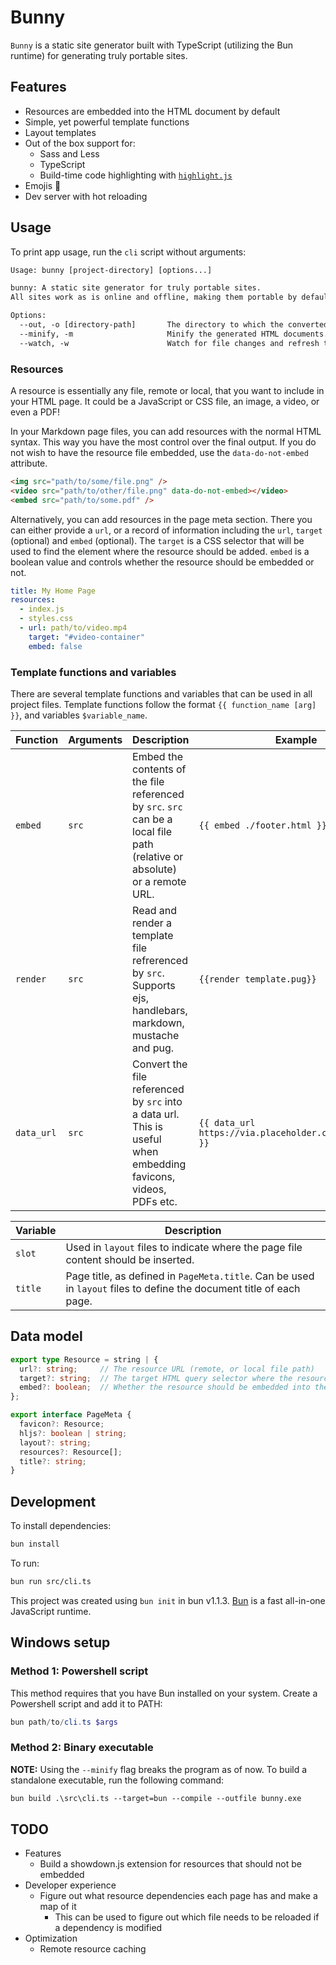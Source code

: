 # Bunny

`Bunny` is a static site generator built with TypeScript (utilizing the Bun runtime) for generating truly portable sites.

## Features

- Resources are embedded into the HTML document by default
- Simple, yet powerful template functions
- Layout templates
- Out of the box support for:
  - Sass and Less
  - TypeScript
  - Build-time code highlighting with [`highlight.js`](https://highlightjs.org/)
- Emojis 💩
- Dev server with hot reloading

## Usage

To print app usage, run the `cli` script without arguments:

```txt
Usage: bunny [project-directory] [options...]

bunny: A static site generator for truly portable sites.
All sites work as is online and offline, making them portable by default.

Options:
  --out, -o [directory-path]       The directory to which the converted files should be placed.
  --minify, -m                     Minify the generated HTML documents.
  --watch, -w                      Watch for file changes and refresh the browser page on changes.
```

### Resources

A resource is essentially any file, remote or local, that you want to include in your HTML page. It could be a JavaScript or CSS file, an image, a video, or even a PDF!

In your Markdown page files, you can add resources with the normal HTML syntax. This way you have the most control over the final output. If you do not wish to have the resource file embedded, use the `data-do-not-embed` attribute.

```markdown
<img src="path/to/some/file.png" />
<video src="path/to/other/file.png" data-do-not-embed></video>
<embed src="path/to/some.pdf" />
```

Alternatively, you can add resources in the page meta section. There you can either provide a `url`, or a record of information including the `url`, `target` (optional) and `embed` (optional). The `target` is a CSS selector that will be used to find the element where the resource should be added. `embed` is a boolean value and controls whether the resource should be embedded or not.

```yaml
title: My Home Page
resources:
  - index.js
  - styles.css
  - url: path/to/video.mp4
    target: "#video-container"
    embed: false
```

### Template functions and variables

There are several template functions and variables that can be used in all project files. Template functions follow the format `{{ function_name [arg] }}`, and variables `$variable_name`.

|Function|Arguments|Description|Example|
|---|---|---|---|
|`embed`|`src`|Embed the contents of the file referenced by `src`. `src` can be a local file path (relative or absolute) or a remote URL. | `{{ embed ./footer.html }}` |
|`render`|`src`|Read and render a template file refrerenced by `src`. Supports ejs, handlebars, markdown, mustache and pug.|`{{render template.pug}}`|
|`data_url`|`src`|Convert the file referenced by `src` into a data url. This is useful when embedding favicons, videos, PDFs etc. | `{{ data_url https://via.placeholder.com/600/92c952 }}` |

| Variable | Description |
|---|---|
|`slot`|Used in `layout` files to indicate where the page file content should be inserted. |
|`title`|Page title, as defined in `PageMeta.title`. Can be used in `layout` files to define the document title of each page.|

## Data model

```ts
export type Resource = string | {
  url?: string;     // The resource URL (remote, or local file path)
  target?: string;  // The target HTML query selector where the resource will be placed
  embed?: boolean;  // Whether the resource should be embedded into the HTML document
};

export interface PageMeta {
  favicon?: Resource;
  hljs?: boolean | string;
  layout?: string;
  resources?: Resource[];
  title?: string;
}
```

## Development

To install dependencies:

```bash
bun install
```

To run:

```bash
bun run src/cli.ts
```

This project was created using `bun init` in bun v1.1.3. [Bun](https://bun.sh) is a fast all-in-one JavaScript runtime.

## Windows setup

### Method 1: Powershell script

This method requires that you have Bun installed on your system.
Create a Powershell script and add it to PATH:

```powershell
bun path/to/cli.ts $args
```

### Method 2: Binary executable

**NOTE:** Using the `--minify` flag breaks the program as of now.
To build a standalone executable, run the following command:

```txt
bun build .\src\cli.ts --target=bun --compile --outfile bunny.exe
```

## TODO

- Features
  - Build a showdown.js extension for resources that should not be embedded
- Developer experience
  - Figure out what resource dependencies each page has and make a map of it
    - This can be used to figure out which file needs to be reloaded if a dependency is modified
- Optimization
  - Remote resource caching
